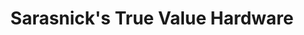 ---
title: "Sarasnick's True Value Hardware"
url: /bridgeville/sarasnicks-true-value-hardware/
shop: Eisenwaren
---